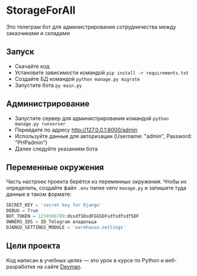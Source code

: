 # StorageForAll
Это телеграм бот для администрирования сотрудничества между заказчиками и складами

## Запуск

- Скачайте код
- Установите зависимости командой `pip install -r requirements.txt`
- Создайте БД командой `python manage.py migrate`
- Запустите бота `py main.py`

## Администрирование
- Запустите сервер для администрирования командой `python manage.py runserver`
- Перейдите по адресу http://127.0.0.1:8000/admin
- Используйте данные для авторизации (Username: "admin", Password: "PHPadmin")
- Далее следуйте указаниям бота

## Переменные окружения

Часть настроек проекта берётся из переменных окружения. Чтобы их определить, создайте файл `.env` папке venv `manage.py` и 
запишите туда данные в таком формате: 
```python
SECRET_KEY = 'secret key for Django'
DEBUG = True
BOT_TOKEN = 1234566789:dssdfSDsdFGGSDFsdfsdfsdfSDF
OWNERS_IDS = ID_Telegram владельца
DJANGO_SETTINGS_MODULE = 'warehouse.settings'
```

## Цели проекта

Код написан в учебных целях — это урок в курсе по Python и веб-разработке на сайте [Devman](https://dvmn.org).
 